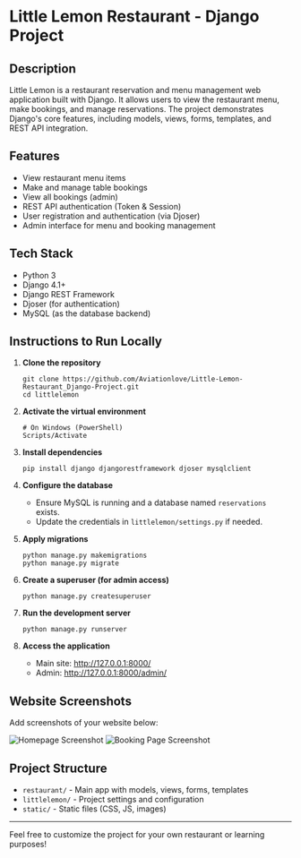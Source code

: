 # Little Lemon Restaurant - Django Project

## Description
Little Lemon is a restaurant reservation and menu management web application built with Django. It allows users to view the restaurant menu, make bookings, and manage reservations. The project demonstrates Django's core features, including models, views, forms, templates, and REST API integration.

## Features
- View restaurant menu items
- Make and manage table bookings
- View all bookings (admin)
- REST API authentication (Token & Session)
- User registration and authentication (via Djoser)
- Admin interface for menu and booking management

## Tech Stack
- Python 3
- Django 4.1+
- Django REST Framework
- Djoser (for authentication)
- MySQL (as the database backend)

## Instructions to Run Locally

1. **Clone the repository**
   ```
   git clone https://github.com/Aviationlove/Little-Lemon-Restaurant_Django-Project.git
   cd littlelemon
   ```

2. **Activate the virtual environment**
   ```
   # On Windows (PowerShell)
   Scripts/Activate
   ```

3. **Install dependencies**
   ```
   pip install django djangorestframework djoser mysqlclient
   ```

4. **Configure the database**
   - Ensure MySQL is running and a database named `reservations` exists.
   - Update the credentials in `littlelemon/settings.py` if needed.

5. **Apply migrations**
   ```
   python manage.py makemigrations
   python manage.py migrate
   ```

6. **Create a superuser (for admin access)**
   ```
   python manage.py createsuperuser
   ```

7. **Run the development server**
   ```
   python manage.py runserver
   ```

8. **Access the application**
   - Main site: http://127.0.0.1:8000/
   - Admin: http://127.0.0.1:8000/admin/

## Website Screenshots

Add screenshots of your website below:

![Homepage Screenshot](static/Screenshot%202025-09-15%20225615.png)
![Booking Page Screenshot](static/Screenshot%202025-09-15%20225704.png)

## Project Structure
- `restaurant/` - Main app with models, views, forms, templates
- `littlelemon/` - Project settings and configuration
- `static/` - Static files (CSS, JS, images)

---

Feel free to customize the project for your own restaurant or learning purposes!
